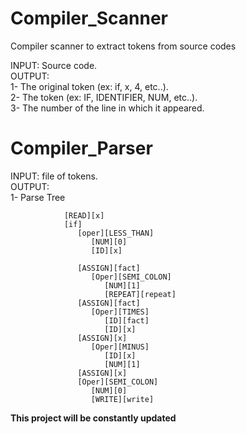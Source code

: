 # Compiler_Scanner
Compiler scanner to extract tokens from source codes 

INPUT: Source code.                                                                                                                                                       
OUTPUT:                                                                                                                                                                 
        1- The original token (ex: if, x, 4, etc..).                                                                                                                    
        2- The token (ex: IF, IDENTIFIER, NUM, etc..).                                                                                                                  
        3- The number of the line in which it appeared.                                                                                                                   
    
# Compiler_Parser
INPUT: file of tokens.                                                                                                                                                  
OUTPUT:                                                                                                                                                                         
        1- Parse Tree
        
                [READ][x]
                [if]
                   [oper][LESS_THAN]
                      [NUM][0]
                      [ID][x]

                   [ASSIGN][fact]
                      [Oper][SEMI_COLON]
                         [NUM][1]
                         [REPEAT][repeat]
                   [ASSIGN][fact]
                      [Oper][TIMES]
                         [ID][fact]
                         [ID][x]
                   [ASSIGN][x]
                      [Oper][MINUS]
                         [ID][x]
                         [NUM][1]
                   [ASSIGN][x]
                   [Oper][SEMI_COLON]
                      [NUM][0]
                      [WRITE][write]
                      
**This project will be constantly updated**
